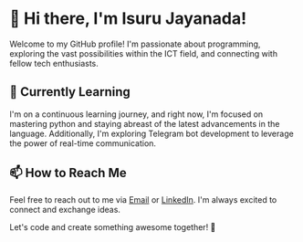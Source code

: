 # 👋 Hi there, I'm Isuru Jayanada!

Welcome to my GitHub profile! I'm passionate about programming, exploring the vast possibilities within the ICT field, and connecting with fellow tech enthusiasts.

## 🌱 Currently Learning

I'm on a continuous learning journey, and right now, I'm focused on mastering python and staying abreast of the latest advancements in the language. Additionally, I'm exploring Telegram bot development to leverage the power of real-time communication.

## 📫 How to Reach Me

Feel free to reach out to me via [Email](isurujayanada2002@gmail.com) or [LinkedIn](https://www.linkedin.com/in/isuru-jayanada-044738265/). I'm always excited to connect and exchange ideas.


Let's code and create something awesome together! 🚀
